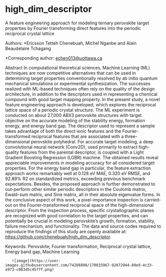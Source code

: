 # high_dim_descriptor
A feature engineering approach for modeling ternary perovskite target properties by Fourier transforming direct features into the periodic reciprocal crystal lattice

Authors: *Ericsson Tetteh Chenebuah, Michel Nganbe and Alain Beaudelaire Tchagang

*Corresponding author: echen013@uottawa.ca


Abstract
In computational theoretical sciences, Machine Learning (ML) techniques are now competitive alternatives that can be used in determining target properties conventionally resolved by ab initio quantum mechanical simulations or experimental synthesization. The successes realized with ML-based techniques often rely on the quality of the design architecture, in addition to the descriptors used in representing a chemical compound with good target mapping property. In the present study, a novel feature engineering approach is developed, which explores the reciprocal lattice space of a periodic crystal structure. The ML experiment is conducted on about 27,000 ABX3 perovskite structures with target objective on the accurate modeling of the stability energy, formation energy, and energy band gap. The descriptor used to represent a sample takes advantage of both the direct ionic features and the Fourier-transformed reciprocal features that are associated with a three-dimensional perovskite polyhedral. For accurate target modeling, a deep convolutional neural network (Conv2D), used primarily to extract high-quality features from the parental descriptor, is coupled with a Light Gradient Boosting Regression (LGBR) machine. The obtained results reveal appreciable improvements in modeling accuracy for all considered target properties. For the energy band gap in particular, the feature extraction approach works remarkably well at 0.128 eV MAE, 0.320 eV RMSE, and 92.89% R2 on standardized metrics, exceeding previous benchmark expectations. Besides, the proposed approach is further demonstrated to out-perform other similar periodic descriptors in the Coulomb matrix, Ewald-sum matrix, and Sine matrix, all in their absolute eigenvalue forms. In the conclusive aspect of this work, a pixel-importance inspection is carried-out on the Fourier-transformed reciprocal space of the high-dimensional descriptor. From the inspection process, specific crystallographic planes are recognized with good correlation to the target properties, and can potentially be crucial in modeling perovskite’s growth, formation, stability, failure mechanism, and functionality. The data and source codes required to reproduce the findings of this study are openly available at: https://github.com/chenebuah/high_dim_descriptor.

Keywords: Perovskite, Fourier transformation, Reciprocal crystal lattice, Energy band gap, Machine Learning


       ![image](https://user-images.githubusercontent.com/74286898/170815967-92672944-89e9-4c33-a973-c083d5c4577f.png)

